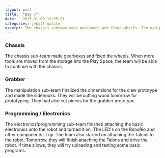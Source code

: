 ```yaml
---
layout: post
title:  "Day 7"
date:   2015-01-09 19:35:21
categories: jekyll update
excerpt: The chassis subteam made gearboxes and fixed wheels. The manipulation sub-team finalized the claw dimentions, and began work on the prototype. The programing/electronics sub-team finished attatching crucial electronics to the tester bot, and turned on the robot.
---
```

### Chassis

The chassis sub-team made gearboxes and fixed the wheels. When more tools are
moved from the storage into the Play Space, the team will be able to continue
with the chassis.

### Grabber

The manipulation sub-team finalized the dimensions for the claw prototype and
made the sidehooks. They will be cutting wood tomorrow for prototyping. They had
also cut pieces for the grabber prototype.

### Programming / Electronics

The electronics/programming sub-team finished attaching the basic electronics
onto the robot and turned it on. The LED's on the RoboRio and other components
lit up. The team also started on attaching the Talons to the robot. Tomorrow,
they will finish attaching the Talons and drive the robot. If time allows, they
will try uploading and testing some basic programs.

